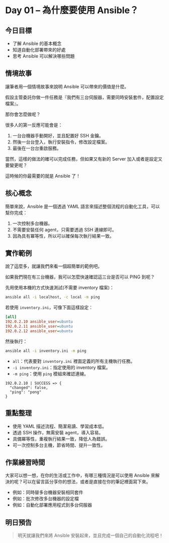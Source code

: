 # Day 01 – 為什麼要使用 Ansible？

## 今日目標

- 了解 Ansible 的基本概念
- 知道自動化部署帶來的好處
- 思考 Ansible 可以解決哪些問題

## 情境故事

讓筆者用一個情境故事來說明 Ansible 可以帶來的價值是什麼。

假設主管委託你做一件任務是『我們有三台伺服器，需要同時安裝套件，配置設定檔案』。

那你會怎麼做呢？

很多人的第一反應可能會是：

1. 一台台機器手動開好，並且配置好 SSH 金鑰。
2. 然後一台台登入，執行安裝指令，修改設定檔案。
3. 最後在一台台重啟服務。

當然，這樣的做法的確可以完成任務，但如果又有新的 Server 加入或者是設定又要變更呢？

這時候的你最需要的就是 Ansible 了！

## 核心概念

簡單來說，Ansible 是一個透過 YAML 語言來描述整個流程的自動化工具，可以幫你完成：

1. 一次控制多台機器。
2. 不需要安裝任何 agent，只需要透過 SSH 連線即可。
3. 因為具有冪等性，所以可以確保每次執行結果一致。

## 實作範例

說了這麼多，就讓我們來看一個超簡單的範例吧。

如果我們現在有三台機器，我可以怎麼快速確認這三台是否可以 PING 到呢？

先用使用本機的方式快速測試(不需要 inventory 檔案)：

```bash
ansible all -i localhost, -c local -m ping
```

若使用 `inventory.ini`，可像下面這樣設定：

```ini
[all]
192.0.2.10 ansible_user=ubuntu
192.0.2.11 ansible_user=ubuntu
192.0.2.12 ansible_user=ubuntu
```

然後執行：

```bash
ansible all -i inventory.ini -m ping
```

- `all`：代表要對 `inventory.ini` 裡面定義的所有主機執行任務。
- `-i inventory.ini`：指定使用的 inventory 檔案。
- `-m ping`：使用 `ping` 模組來確認連線。

```text
192.0.2.10 | SUCCESS => {
  "changed": false,
  "ping": "pong"
}
```

## 重點整理

- 使用 YAML 描述流程、簡潔易讀、學習成本低。
- 透過 SSH 操作，無需安裝 agent，導入容易。
- 具備冪等性，重複執行結果一致，降低人為錯誤。
- 可一次控制多台主機，節省時間、提升一致性。

## 作業練習時間

大家可以想一想，在你的生活或工作中，有哪三種情況是可以使用 Ansible 來解決的呢？可以在留言區分享你的想法，或者是直接在你的筆記裡面寫下來。

- 例如：同時替多台機器安裝相同套件
- 例如：批次修改多台機器的設定檔
- 例如：自動化部署應用程式到多台伺服器

## 明日預告
> 明天就讓我們來將 Ansible 安裝起來，並且完成一個自己的自動化流程吧！
